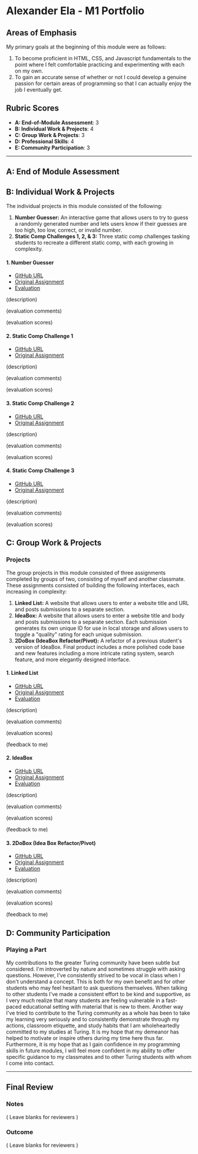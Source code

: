 # Alexander Ela - M1 Portfolio

## Areas of Emphasis

My primary goals at the beginning of this module were as follows:
1. To become proficient in HTML, CSS, and Javascript fundamentals to the point where I felt comfortable practicing and experimenting with each on my own.
2. To gain an accurate sense of whether or not I could develop a genuine passion for certain areas of programming so that I can actually enjoy the job I eventually get.

## Rubric Scores

* **A: End-of-Module Assessment**: 3
* **B: Individual Work & Projects**: 4
* **C: Group Work & Projects**: 3
* **D: Professional Skills**: 4
* **E: Community Participation**: 3

-----------------------

## A: End of Module Assessment

## B: Individual Work & Projects
The individual projects in this module consisted of the following:
1. **Number Guesser:**  An interactive game that allows users to try to guess a randomly generated number and lets users know if their guesses are too high, too low, correct, or invalid number.
2. **Static Comp Challenges 1, 2, & 3:** Three static comp challenges tasking students to recreate a different static comp, with each growing in complexity.


#### 1. Number Guesser

* [GitHub URL](https://github.com/alexanderela/turing-number-guesser)
* [Original Assignment](http://frontend.turing.io/projects/number-guesser.html)
* [Evaluation](https://github.com/turingschool/front-end-submissions-public/blob/master/1806/mod-1/number-guesser/alexander-ela.md)

(description)

(evaluation comments)

(evaluation scores)


#### 2. Static Comp Challenge 1

* [GitHub URL](https://github.com/alexanderela/ae-comp-challenge-1)
* [Original Assignment](http://frontend.turing.io/projects/m1-static-comp-1.html)

(description)

(evaluation comments)

(evaluation scores)

#### 3. Static Comp Challenge 2

* [GitHub URL](https://github.com/alexanderela/ae-comp-challenge-2)
* [Original Assignment](http://frontend.turing.io/projects/m1-static-comp-2.html)

(description)

(evaluation comments)

(evaluation scores)

#### 4. Static Comp Challenge 3

* [GitHub URL](https://github.com/alexanderela/ae-comp-challenge-3)
* [Original Assignment](http://frontend.turing.io/projects/m1-static-comp-3.html)

(description)

(evaluation comments)

(evaluation scores)





## C: Group Work & Projects

### Projects
 
The group projects in this module consisted of three assignments completed by groups of two, consisting of myself and another classmate. These assignments consisted of building the following interfaces, each increasing in complexity:

1. **Linked List:**  A website that allows users to enter a website title and URL and posts submissions to a separate section.
2. **IdeaBox:**  A website that allows users to enter a website title and body and posts submissions to a separate section. Each submission generates its own unique ID for use in local storage and allows users to toggle a "quality" rating for each unique submission.
3. **2DoBox (IdeaBox Refactor/Pivot):**  A refactor of a previous student's version of IdeaBox. Final product includes a more polished code base and new features including a more intricate rating system, search feature, and more elegantly designed interface. 

#### 1. Linked List

* [GitHub URL](https://github.com/alexanderela/Linked_list)
* [Original Assignment](http://frontend.turing.io/projects/linked-list.html)
* [Evaluation](https://github.com/turingschool/front-end-submissions-public/blob/master/1806/mod-1/linked-list/alexander-alexander.md)

(description)

(evaluation comments)

(evaluation scores)

(feedback to me)


#### 2. IdeaBox

* [GitHub URL](https://github.com/alexanderela/Idea_Box)
* [Original Assignment](http://frontend.turing.io/projects/ideabox.html)
* [Evaluation](https://github.com/turingschool/front-end-submissions-public/blob/master/1806/mod-1/idea-box/alexander-ashton.md)

(description)

(evaluation comments)

(evaluation scores)

(feedback to me)


#### 3. 2DoBox (Idea Box Refactor/Pivot)

* [GitHub URL](https://github.com/alexanderela/2DoBox--Pivot)
* [Original Assignment](http://frontend.turing.io/projects/2DoBox-Pivot-Mod1.html)
* [Evaluation](https://github.com/turingschool/front-end-submissions-public/blob/master/1806/mod-1/to-do-box/alexander-cierra.md)

(description)

(evaluation comments)

(evaluation scores)

(feedback to me)



## D: Community Participation

### Playing a Part

My contributions to the greater Turing community have been subtle but considered.  I'm introverted by nature and sometimes struggle with asking questions. However, I've consistently strived to be vocal in class when I don't understand a concept. This is both for my own benefit and for other students who may feel hesitant to ask questions themselves. When talking to other students I've made a consistent effort to be kind and supportive, as I very much realize that many students are feeling vulnerable in a fast-paced educational setting with material that is new to them.  Another way I've tried to contribute to the Turing community as a whole has been to take my learning very seriously and to consistently demonstrate through my actions, classroom etiquette, and study habits that I am wholeheartedly committed to my studies at Turing. It is my hope that my demeanor has helped to motivate or inspire others during my time here thus far. Furthermore, it is my hope that as I gain confidence in my programming skills in future modules, I will feel more confident in my ability to offer specific guidance to my classmates and to other Turing students with whom I come into contact.

------------------

## Final Review

### Notes

( Leave blanks for reviewers )

### Outcome

( Leave blanks for reviewers )
